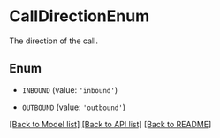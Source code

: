 # CallDirectionEnum

The direction of the call.

## Enum

* `INBOUND` (value: `'inbound'`)

* `OUTBOUND` (value: `'outbound'`)

[[Back to Model list]](../README.md#documentation-for-models) [[Back to API list]](../README.md#documentation-for-api-endpoints) [[Back to README]](../README.md)


